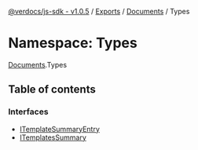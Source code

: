 [@verdocs/js-sdk - v1.0.5](../README.md) / [Exports](../modules.md) / [Documents](Documents.md) / Types

# Namespace: Types

[Documents](Documents.md).Types

## Table of contents

### Interfaces

- [ITemplateSummaryEntry](../interfaces/Documents.Types.ITemplateSummaryEntry.md)
- [ITemplatesSummary](../interfaces/Documents.Types.ITemplatesSummary.md)
